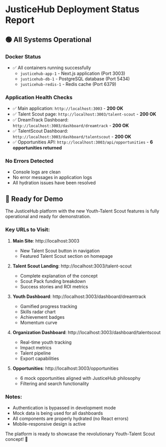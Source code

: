 # JusticeHub Deployment Status Report

## 🟢 All Systems Operational

### Docker Status
- ✅ All containers running successfully
  - `justicehub-app-1` - Next.js application (Port 3003)
  - `justicehub-db-1` - PostgreSQL database (Port 5434)
  - `justicehub-redis-1` - Redis cache (Port 6379)

### Application Health Checks
- ✅ Main application: `http://localhost:3003` - **200 OK**
- ✅ Talent Scout page: `http://localhost:3003/talent-scout` - **200 OK**
- ✅ DreamTrack Dashboard: `http://localhost:3003/dashboard/dreamtrack` - **200 OK**
- ✅ TalentScout Dashboard: `http://localhost:3003/dashboard/talentscout` - **200 OK**
- ✅ Opportunities API: `http://localhost:3003/api/opportunities` - **6 opportunities returned**

### No Errors Detected
- Console logs are clean
- No error messages in application logs
- All hydration issues have been resolved

## 🚀 Ready for Demo

The JusticeHub platform with the new Youth-Talent Scout features is fully operational and ready for demonstration.

### Key URLs to Visit:

1. **Main Site**: http://localhost:3003
   - New Talent Scout button in navigation
   - Featured Talent Scout section on homepage

2. **Talent Scout Landing**: http://localhost:3003/talent-scout
   - Complete explanation of the concept
   - Scout Pack funding breakdown
   - Success stories and ROI metrics

3. **Youth Dashboard**: http://localhost:3003/dashboard/dreamtrack
   - Gamified progress tracking
   - Skills radar chart
   - Achievement badges
   - Momentum curve

4. **Organization Dashboard**: http://localhost:3003/dashboard/talentscout
   - Real-time youth tracking
   - Impact metrics
   - Talent pipeline
   - Export capabilities

5. **Opportunities**: http://localhost:3003/opportunities
   - 6 mock opportunities aligned with JusticeHub philosophy
   - Filtering and search functionality

### Notes:
- Authentication is bypassed in development mode
- Mock data is being used for all dashboards
- All components are properly hydrated (no React errors)
- Mobile-responsive design is active

The platform is ready to showcase the revolutionary Youth-Talent Scout concept! 🎉